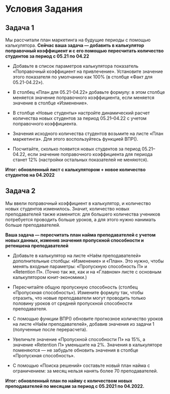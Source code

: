 # Условия Задания

## Задача 1

Мы рассчитали план маркетинга на будущие периоды с помощью калькулятора. **Сейчас ваша задача — добавить в калькулятор поправочный коэффициент и с его помощью пересчитать количество студентов за период с 05.21 по 04.22**

* Добавьте в список параметров калькулятора показатель «Поправочный коэффициент на привлечение». Установите значение этого показателя по умолчанию как 100% (в столбце «Факт для 05.21-04.22»).

* В столбец «План для 05.21-04.22» добавьте формулу: в этом столбце меняется значение поправочного коэффициента, если меняется значение в столбце «Изменение».

* В столбце «Новые студенты» настройте динамический расчет количества новых студентов за период 05.21–04.22 с учетом поправочного коэффициента.

* Значения исходного количества студентов возьмите на листе «План маркетинга». Для этого воспользуйтесь функцией ВПР().

* Посчитайте, сколько появится новых студентов за период 05.21–04.22, если значение поправочного коэффициента для периода станет 12% (настройки остальных показателей не меняются).

**Итог: обновленный лист с калькулятором + новое количество студентов на 04.2022**

## Задача 2

Мы ввели поправочный коэффициент в калькулятор, и количество новых студентов изменилось. Значит, количество новых преподавателей также изменится: для большего количества учеников потребуется проводить больше уроков, а для этого нужно нанимать больше преподавателей.

**Ваша задача — пересчитать план найма преподавателей с учетом новых данных, изменив значения пропускной способности и ретеншена преподавателей**

* Добавьте в калькулятор на листе «Наём преподавателей» дополнительные столбцы: «Изменение» и «План». Это нужно, чтобы менять входные параметры: «Пропускную способность П» и «Retention П». (Точно так же, как и на «Главном» листе с основным калькулятором юнит-экономики.)

* Пересчитайте общую пропускную способность (столбец «Пропускная способность»). Измените формулу так, чтобы отразить, что новые преподаватели могут проводить только половину уроков от средней пропускной способности преподавателя.

* С помощью функции ВПР() обновите прогнозное количество уроков на листе «Наём преподавателей», добавив значения из задачи 1 (полученные после перерасчета).

* Увеличьте значение «Пропускной способности П» на 15%, а значение «Retention П» уменьшите на 2%. Значения в калькуляторе поменяются — не забудьте обновить значения в столбце «Пропускная способность».

* С помощью «Поиска решений» составьте новый план найма с ограничением: за месяц нельзя нанять более 70 преподавателей.

**Итог: обновленный план по найму с количеством новых преподавателей по месяцам за период с 05.2021 по 04.2022.**
